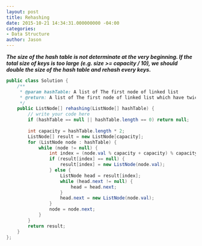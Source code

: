 ```yaml
---
layout: post
title: Rehashing
date: 2015-10-21 14:34:31.000000000 -04:00
categories:
- Data Structure
author: Jason
---
```

<p><strong><em>The size of the hash table is not determinate at the very beginning. If the total size of keys is too large (e.g. size >= capacity / 10), we should double the size of the hash table and rehash every keys.</em></strong></p>


``` java
public class Solution {
    /**
     * @param hashTable: A list of The first node of linked list
     * @return: A list of The first node of linked list which have twice size
     */    
    public ListNode[] rehashing(ListNode[] hashTable) {
        // write your code here
        if (hashTable == null || hashTable.length == 0) return null;
        
        int capacity = hashTable.length * 2;
        ListNode[] result = new ListNode[capacity];
        for (ListNode node : hashTable) {
            while (node != null) {
                int index = (node.val % capacity + capacity) % capacity;
                if (result[index] == null) {
                    result[index] = new ListNode(node.val);
                } else {
                    ListNode head = result[index];
                    while (head.next != null) {
                        head = head.next;
                    }
                    head.next = new ListNode(node.val);
                }
                node = node.next;
            }
        }
        return result;
    }
};
```
